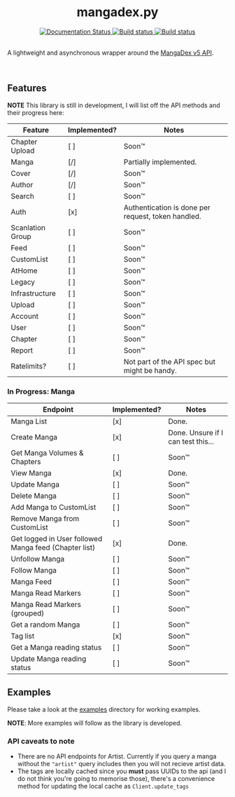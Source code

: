 <h1 align="center">mangadex.py</h1>

<div align="center">
    <a href='https://mangadexpy.readthedocs.io/en/latest/?badge=latest'>
        <img src='https://readthedocs.org/projects/mangadexpy/badge/?version=latest' alt='Documentation Status' />
    </a>
    <a href='https://github.com/AbstractUmbra/mangadex.py/actions/workflows/build.yaml'>
        <img src='https://github.com/AbstractUmbra/mystbin.py/workflows/Build/badge.svg' alt='Build status' />
    </a>
    <a href='https://github.com/AbstractUmbra/mangadex.py/actions/workflows/lint.yaml'>
        <img src='https://github.com/AbstractUmbra/mangadex.py/workflows/Lint/badge.svg' alt='Build status' />
    </a>
</div>

<br>

A lightweight and asynchronous wrapper around the [MangaDex v5 API](https://api.mangadex.org/docs.html).

<br>

## Features
**NOTE** This library is still in development, I will list off the API methods and their progress here:

| Feature          | Implemented? | Notes                                              |
| ---------------- | ------------ | -------------------------------------------------- |
| Chapter Upload   | [ ]          | Soon:tm:                                           |
| Manga            | [/]          | Partially implemented.                             |
| Cover            | [/]          | Soon:tm:                                           |
| Author           | [/]          | Soon:tm:                                           |
| Search           | [ ]          | Soon:tm:                                           |
| Auth             | [x]          | Authentication is done per request, token handled. |
| Scanlation Group | [ ]          | Soon:tm:                                           |
| Feed             | [ ]          | Soon:tm:                                           |
| CustomList       | [ ]          | Soon:tm:                                           |
| AtHome           | [ ]          | Soon:tm:                                           |
| Legacy           | [ ]          | Soon:tm:                                           |
| Infrastructure   | [ ]          | Soon:tm:                                           |
| Upload           | [ ]          | Soon:tm:                                           |
| Account          | [ ]          | Soon:tm:                                           |
| User             | [ ]          | Soon:tm:                                           |
| Chapter          | [ ]          | Soon:tm:                                           |
| Report           | [ ]          | Soon:tm:                                           |
| Ratelimits?      | [ ]          | Not part of the API spec but might be handy.       |


### In Progress: Manga
| Endpoint                                              | Implemented? | Notes                              |
| ----------------------------------------------------- | ------------ | ---------------------------------- |
| Manga List                                            | [x]          | Done.                              |
| Create Manga                                          | [x]          | Done. Unsure if I can test this... |
| Get Manga Volumes & Chapters                          | [ ]          | Soon:tm:                           |
| View Manga                                            | [x]          | Done.                              |
| Update Manga                                          | [ ]          | Soon:tm:                           |
| Delete Manga                                          | [ ]          | Soon:tm:                           |
| Add Manga to CustomList                               | [ ]          | Soon:tm:                           |
| Remove Manga from CustomList                          | [ ]          | Soon:tm:                           |
| Get logged in User followed Manga feed (Chapter list) | [x]          | Done.                              |
| Unfollow Manga                                        | [ ]          | Soon:tm:                           |
| Follow Manga                                          | [ ]          | Soon:tm:                           |
| Manga Feed                                            | [ ]          | Soon:tm:                           |
| Manga Read Markers                                    | [ ]          | Soon:tm:                           |
| Manga Read Markers (grouped)                          | [ ]          | Soon:tm:                           |
| Get a random Manga                                    | [ ]          | Soon:tm:                           |
| Tag list                                              | [x]          | Soon:tm:                           |
| Get a Manga reading status                            | [ ]          | Soon:tm:                           |
| Update Manga reading status                           | [ ]          | Soon:tm:                           |

## Examples
Please take a look at the [examples](../mangadex.py/mangadex/examples/) directory for working examples.

**NOTE**: More examples will follow as the library is developed.

### API caveats to note

- There are no API endpoints for Artist. Currently if you query a manga without the `"artist"` query includes then you will not recieve artist data.
- The tags are locally cached since you **must** pass UUIDs to the api (and I do not think you're going to memorise those), there's a convenience method for updating the local cache as `Client.update_tags`
